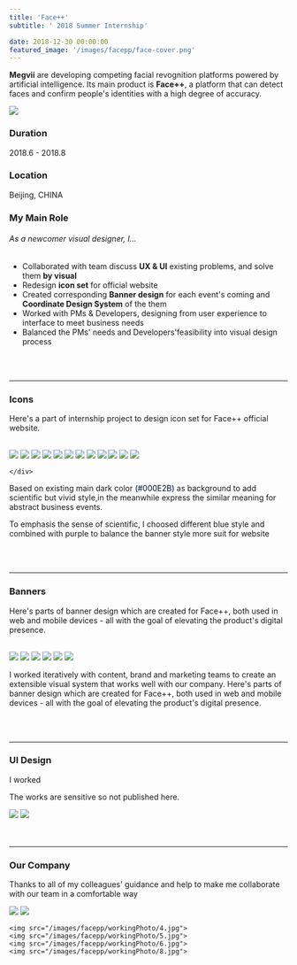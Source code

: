 ```yaml
---
title: 'Face++'
subtitle: ' 2018 Summer Internship'

date: 2018-12-30 00:00:00
featured_image: '/images/facepp/face-cover.png'
---
```


<p class="intro-text"> 

<b>Megvii</b> are developing competing facial revognition platforms powered by artificial intelligence. Its main product is <b>Face++</b>, a platform that can detect faces and confirm people's identities with a high degree of accuracy. </p>

![](/images/facepp/facecover.png)

###  **Duration** 
2018.6 - 2018.8

###  **Location** 
Beijing, CHINA

###  **My Main Role**  
###### As a newcomer visual designer, I...

- Collaborated with team discuss **UX & UI** existing problems, and solve them **by visual**
- Redesign **icon set** for official website
- Created corresponding **Banner design** for each event's coming and **Coordinate Design System** of the them
- Worked with PMs & Developers, designing from user experience to interface to meet business needs
- Balanced the PMs' needs and Developers'feasibility into visual design process 


<br>
<br>

---

### Icons 

Here's a part of internship project to design icon set for Face++ official website.

<br>
<div class="gallery" data-columns="3">
	<img src="/images/facepp/icon/icon1.png">
   <img src="/images/facepp/icon/icon2.png">
   	<img src="/images/facepp/icon/icon3.png">
   	<img src="/images/facepp/icon/icon4.png">
   	<img src="/images/facepp/icon/icon5.png">
   	<img src="/images/facepp/icon/icon6.png">
   	<img src="/images/facepp/icon/icon7.png">
   	<img src="/images/facepp/icon/icon8.png">
   	<img src="/images/facepp/icon/icon9.png">
   	<img src="/images/facepp/icon/icon10.png"> 	<img src="/images/facepp/icon/icon11.png">
   	<img src="/images/facepp/icon/icon12.png">
   			
	</div>

Based on existing main dark color <span style="color:#000E2B">(#000E2B)</span> as background to add scientific but vivid style,in the meanwhile express the similar meaning for abstract business events.

To emphasis the sense of scientific, I choosed different blue style and combined with purple to balance the banner style more suit for website


<br>
<br>

---

### Banners 

Here's parts of banner design which are created for Face++, both used in web and mobile devices - all with the goal of elevating the product's digital presence.

<br>
<div class="gallery" data-columns="3">
	<img src="/images/facepp/1quick-guide.png">
	<img src="/images/facepp/2face-detection.png">
	<img src="/images/facepp/3face-merging.png">
	<img src="/images/facepp/4face-searching.png">
	<img src="/images/facepp/5face-merging-API.png">
	<img src="/images/facepp/6faceID.png">
</div>

I worked iteratively with content, brand and marketing teams to create an extensible visual system that works well with our company.
Here's parts of banner design which are created for Face++, both used in web and mobile devices - all with the goal of elevating the product's digital presence.

<br>
<br>

---

### UI Design

I worked 

The works are sensitive so not published here.

<div class="gallery" data-columns="2">
	<img src="/images/facepp/ui/ui3.jpg">
	<img src="/images/facepp/ui/ui1.jpg">

	
</div>
<br>
<br>

---

### Our Company 

Thanks to all of my colleagues' guidance and help to make me collaborate with our team in a comfortable way

<div class="gallery" data-columns="3">
	<img src="/images/facepp/workingPhoto/1.jpg">
	<img src="/images/facepp/workingPhoto/2.jpg">
	
	<img src="/images/facepp/workingPhoto/4.jpg">
	<img src="/images/facepp/workingPhoto/5.jpg">
	<img src="/images/facepp/workingPhoto/6.jpg">
	<img src="/images/facepp/workingPhoto/8.jpg">
</div>





